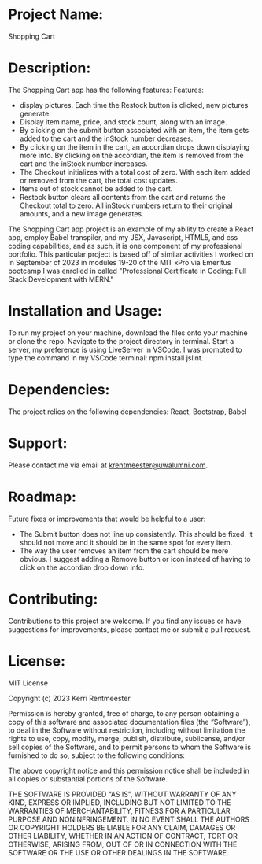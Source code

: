 # **Project Name**:  

Shopping Cart

# **Description**: 

The Shopping Cart app has the following features:
Features:
*  display pictures. Each time the Restock button is clicked, new pictures generate.
* Display item name, price, and stock count, along with an image.
* By clicking on the submit button associated with an item, the item gets added to the cart and the inStock number decreases.
* By clicking on the item in the cart, an accordian drops down displaying more info. By clicking on the accordian, the item is removed from the cart and the inStock number increases.
* The Checkout initializes with a total cost of zero. With each item added or removed from the cart, the total cost updates.
* Items out of stock cannot be added to the cart.
* Restock button clears all contents from the cart and returns the Checkout total to zero. All inStock numbers return to their original amounts, and a new image generates.

The Shopping Cart app project is an example of my ability to create a React app, employ Babel transpiler, and my JSX, Javascript, HTML5, and css coding capabilities, and as such, it is one component of my professional portfolio. This particular project is based off of similar activities I worked on in September of 2023 in modules 19-20 of the MIT xPro via Emeritus bootcamp I was enrolled in called "Professional Certificate in Coding: Full Stack Development with MERN."

# **Installation and Usage**: 

To run my project on your machine, download the files onto your machine or clone the repo. Navigate to the project directory in terminal. Start a server, my preference is using LiveServer in VSCode. I was prompted to type the command in my VSCode terminal: npm install jslint.

# **Dependencies**: 

The project relies on the following dependencies: React, Bootstrap, Babel


# **Support**: 

Please contact me via email at krentmeester@uwalumni.com.


# **Roadmap**: 

Future fixes or improvements that would be helpful to a user:

* The Submit button does not line up consistently. This should be fixed. It should not move and it should be in the same spot for every item.
* The way the user removes an item from the cart should be more obvious. I suggest adding a Remove button or icon instead of having to click on the accordian drop down info.

# **Contributing**: 

Contributions to this project are welcome. If you find any issues or have suggestions for improvements, please contact me or submit a pull request.


# **License**: 

MIT License

Copyright (c) 2023 Kerri Rentmeester

Permission is hereby granted, free of charge, to any person obtaining a copy of this software and associated documentation files (the “Software”), to deal in the Software without restriction, including without limitation the rights to use, copy, modify, merge, publish, distribute, sublicense, and/or sell copies of the Software, and to permit persons to whom the Software is furnished to do so, subject to the following conditions:

The above copyright notice and this permission notice shall be included in all copies or substantial portions of the Software.

THE SOFTWARE IS PROVIDED “AS IS”, WITHOUT WARRANTY OF ANY KIND, EXPRESS OR IMPLIED, INCLUDING BUT NOT LIMITED TO THE WARRANTIES OF MERCHANTABILITY, FITNESS FOR A PARTICULAR PURPOSE AND NONINFRINGEMENT. IN NO EVENT SHALL THE AUTHORS OR COPYRIGHT HOLDERS BE LIABLE FOR ANY CLAIM, DAMAGES OR OTHER LIABILITY, WHETHER IN AN ACTION OF CONTRACT, TORT OR OTHERWISE, ARISING FROM, OUT OF OR IN CONNECTION WITH THE SOFTWARE OR THE USE OR OTHER DEALINGS IN THE SOFTWARE.